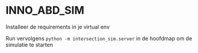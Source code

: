 # INNO_ABD_SIM

Installeer de requirements in je virtual env

Run vervolgens ```python -m intersection_sim.server``` in de hoofdmap om de simulatie te starten